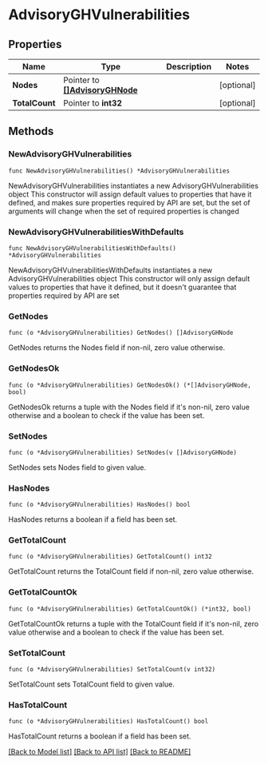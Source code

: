 # AdvisoryGHVulnerabilities

## Properties

Name | Type | Description | Notes
------------ | ------------- | ------------- | -------------
**Nodes** | Pointer to [**[]AdvisoryGHNode**](AdvisoryGHNode.md) |  | [optional] 
**TotalCount** | Pointer to **int32** |  | [optional] 

## Methods

### NewAdvisoryGHVulnerabilities

`func NewAdvisoryGHVulnerabilities() *AdvisoryGHVulnerabilities`

NewAdvisoryGHVulnerabilities instantiates a new AdvisoryGHVulnerabilities object
This constructor will assign default values to properties that have it defined,
and makes sure properties required by API are set, but the set of arguments
will change when the set of required properties is changed

### NewAdvisoryGHVulnerabilitiesWithDefaults

`func NewAdvisoryGHVulnerabilitiesWithDefaults() *AdvisoryGHVulnerabilities`

NewAdvisoryGHVulnerabilitiesWithDefaults instantiates a new AdvisoryGHVulnerabilities object
This constructor will only assign default values to properties that have it defined,
but it doesn't guarantee that properties required by API are set

### GetNodes

`func (o *AdvisoryGHVulnerabilities) GetNodes() []AdvisoryGHNode`

GetNodes returns the Nodes field if non-nil, zero value otherwise.

### GetNodesOk

`func (o *AdvisoryGHVulnerabilities) GetNodesOk() (*[]AdvisoryGHNode, bool)`

GetNodesOk returns a tuple with the Nodes field if it's non-nil, zero value otherwise
and a boolean to check if the value has been set.

### SetNodes

`func (o *AdvisoryGHVulnerabilities) SetNodes(v []AdvisoryGHNode)`

SetNodes sets Nodes field to given value.

### HasNodes

`func (o *AdvisoryGHVulnerabilities) HasNodes() bool`

HasNodes returns a boolean if a field has been set.

### GetTotalCount

`func (o *AdvisoryGHVulnerabilities) GetTotalCount() int32`

GetTotalCount returns the TotalCount field if non-nil, zero value otherwise.

### GetTotalCountOk

`func (o *AdvisoryGHVulnerabilities) GetTotalCountOk() (*int32, bool)`

GetTotalCountOk returns a tuple with the TotalCount field if it's non-nil, zero value otherwise
and a boolean to check if the value has been set.

### SetTotalCount

`func (o *AdvisoryGHVulnerabilities) SetTotalCount(v int32)`

SetTotalCount sets TotalCount field to given value.

### HasTotalCount

`func (o *AdvisoryGHVulnerabilities) HasTotalCount() bool`

HasTotalCount returns a boolean if a field has been set.


[[Back to Model list]](../README.md#documentation-for-models) [[Back to API list]](../README.md#documentation-for-api-endpoints) [[Back to README]](../README.md)


